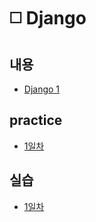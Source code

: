 # ◻️ Django

## 내용

* [Django 1](./django_01.pdf)


## practice

* [1일차](./practice/1%EC%9D%BC%EC%B0%A8/)


## 실습

* [1일차](./%EC%8B%A4%EC%8A%B5/1%EC%9D%BC%EC%B0%A8/)